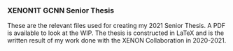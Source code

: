### XENON1T GCNN Senior Thesis
These are the relevant files used for creating my 2021 Senior Thesis. A PDF is available to look at
the WIP. The thesis is constructed in LaTeX and is the written result of my work done with the XENON
Collaboration in 2020-2021.
